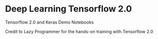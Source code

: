 # Deep Learning Tensorflow 2.0

Tensorflow 2.0 and Keras Demo Notebooks

Credit to Lazy Programmer for the hands-on training with Tensorflow 2.0
